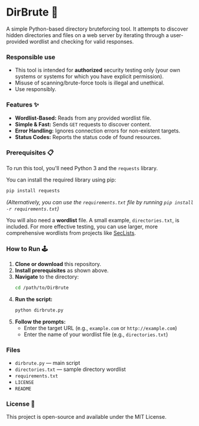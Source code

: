# DirBrute 📁

A simple Python-based directory bruteforcing tool. It attempts to discover hidden directories and files on a web server by iterating through a user-provided wordlist and checking for valid responses.

### Responsible use
- This tool is intended for **authorized** security testing only (your own systems or systems for which you have explicit permission).
- Misuse of scanning/brute-force tools is illegal and unethical.
- Use responsibly.

### Features ✨
* **Wordlist-Based:** Reads from any provided wordlist file.
* **Simple & Fast:** Sends `GET` requests to discover content.
* **Error Handling:** Ignores connection errors for non-existent targets.
* **Status Codes:** Reports the status code of found resources.

### Prerequisites 📋
To run this tool, you'll need Python 3 and the `requests` library.

You can install the required library using pip:
```bash
pip install requests
```
*(Alternatively, you can use the `requirements.txt` file by running `pip install -r requirements.txt`)*

You will also need a **wordlist** file. A small example, `directories.txt`, is included. For more effective testing, you can use larger, more comprehensive wordlists from projects like [SecLists](https://github.com/danielmiessler/SecLists).

### How to Run 🕹️
1.  **Clone or download** this repository.
2.  **Install prerequisites** as shown above.
3.  **Navigate** to the directory:
    ```bash
    cd /path/to/DirBrute
    ```
4.  **Run the script:**
    ```bash
    python dirbrute.py
    ```
5.  **Follow the prompts:**
    * Enter the target URL (e.g., `example.com` or `http://example.com`)
    * Enter the name of your wordlist file (e.g., `directories.txt`)

### Files
- `dirbrute.py` — main script
- `directories.txt` — sample directory wordlist
- `requirements.txt`
- `LICENSE`
- `README`

### License 📝
This project is open-source and available under the MIT License.